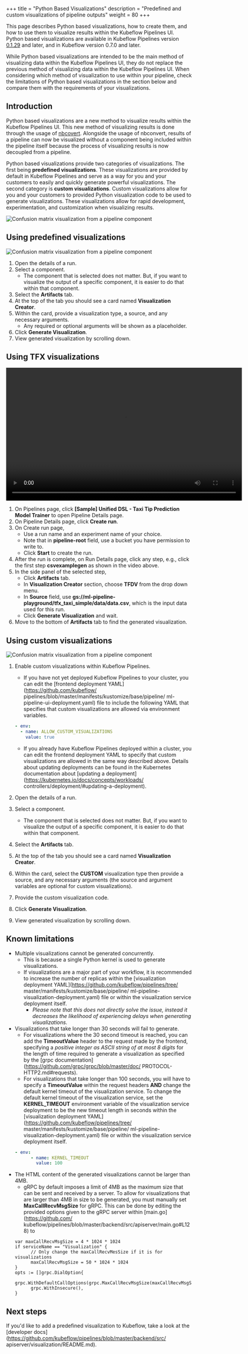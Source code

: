 +++
title = "Python Based Visualizations"
description = "Predefined and custom visualizations of pipeline outputs"
weight = 80
+++

This page describes Python based visualizations, how to create them, and how to
use them to visualize results within the Kubeflow Pipelines UI. Python based
visualizations are available in Kubeflow Pipelines version
[0.1.29](https://github.com/kubeflow/pipelines/releases/tag/0.1.29) and later, and
in Kubeflow version 0.7.0 and later.

While Python based visualizations are intended to be the main method of
visualizing data within the Kubeflow Pipelines UI, they do not replace the
previous method of visualizing data within the Kubeflow Pipelines UI. When
considering which method of visualization to use within your pipeline, check the
limitations of Python based visualizations in the section below and compare
them with the requirements of your visualizations.

## Introduction

Python based visualizations are a new method to visualize results within the
Kubeflow Pipelines UI. This new method of visualizing results is done through
the usage of [nbcovert](https://github.com/jupyter/nbconvert). Alongside the
usage of nbconvert, results of a pipeline can now be visualized without a
component being included within the pipeline itself because the process of
visualizing results is now decoupled from a pipeline.

Python based visualizations provide two categories of visualizations. The first
being **predefined visualizations**. These visualizations are provided by
default in Kubeflow Pipelines and serve as a way for you and your customers to
easily and quickly generate powerful visualizations. The second category is
**custom visualizations**. Custom visualizations allow for you and your
customers to provided Python visualization code to be used to generate
visualizations. These visualizations allow for rapid development,
experimentation, and customization when visualizing results.

<img src="/docs/images/python-based-visualizations1.png"
  alt="Confusion matrix visualization from a pipeline component"
  class="mt-3 mb-3 border border-info rounded">

## Using predefined visualizations

<img src="/docs/images/python-based-visualizations2.png"
  alt="Confusion matrix visualization from a pipeline component"
  class="mt-3 mb-3 border border-info rounded">

1. Open the details of a run.
2. Select a component.
    * The component that is selected does not matter. But, if you want to
    visualize the output of a specific component, it is easier to do that within
    that component.
3. Select the **Artifacts** tab.
4. At the top of the tab you should see a card named **Visualization Creator**.
5. Within the card, provide a visualization type, a source, and any necessary
arguments.
    * Any required or optional arguments will be shown as a placeholder.
6. Click **Generate Visualization**.
7. View generated visualization by scrolling down.

## Using TFX visualizations

<video width="640" height="360" controls>
  <source src="/docs/videos/tfdv_example_with_taxi_pipeline.webm" type="video/webm">
</video>

1. On Pipelines page, click **[Sample] Unified DSL - Taxi Tip Prediction Model Trainer** to open Pipeline Details page.
2. On Pipeline Details page, click **Create run**.
3. On Create run page,
    * Use a run name and an experiment name of your choice.
    * Note that in **pipeline-root** field, use a bucket you have permission to write to.
    * Click **Start** to create the run.
4. After the run is complete, on Run Details page, click any step, e.g., click the first step **csvexamplegen** as shown in the video above.
5. In the side panel of the selected step,
    * Click **Artifacts** tab.
    * In **Visualization Creator** section, choose **TFDV** from the drop down menu.
    * In **Source** field, use **gs://ml-pipeline-playground/tfx_taxi_simple/data/data.csv**, which is the input data used for this run.
    * Click **Generate Visualization** and wait.
6. Move to the bottom of **Artifacts** tab to find the generated visualization.

## Using custom visualizations

<img src="/docs/images/python-based-visualizations3.png"
  alt="Confusion matrix visualization from a pipeline component"
  class="mt-3 mb-3 border border-info rounded">

1. Enable custom visualizations within Kubeflow Pipelines.
    * If you have not yet deployed Kubeflow Pipelines to your cluster,
    you can edit the [frontend deployment YAML](https://github.com/kubeflow/
    pipelines/blob/master/manifests/kustomize/base/pipeline/
    ml-pipeline-ui-deployment.yaml)
    file to include the following YAML that specifies that custom visualizations
    are allowed via environment variables.

    ```YAML
    - env:
      - name: ALLOW_CUSTOM_VISUALIZATIONS
        value: true
    ```
    * If you already have Kubeflow Pipelines deployed within a cluster, you can
    edit the frontend deployment YAML to specify that custom visualizations are
    allowed in the same way described above. Details about updating
    deployments can be found in the Kubernetes documentation about
    [updating a deployment](https://kubernetes.io/docs/concepts/workloads/
    controllers/deployment/#updating-a-deployment).
2. Open the details of a run.
3. Select a component.
    * The component that is selected does not matter. But, if you want to
    visualize the output of a specific component, it is easier to do that within
    that component.
4. Select the **Artifacts** tab.
5. At the top of the tab you should see a card named **Visualization Creator**.
6. Within the card, select the **CUSTOM** visualization type then provide a
source, and any necessary arguments (the source and argument variables are
optional for custom visualizations).
7. Provide the custom visualization code.
8. Click **Generate Visualization**.
9. View generated visualization by scrolling down.

## Known limitations
* Multiple visualizations cannot be generated concurrently.
    * This is because a single Python kernel is used to generate visualizations.
    * If visualizations are a major part of your workflow, it is recommended to
    increase the number of replicas within the
    [visualization deployment YAML](https://github.com/kubeflow/pipelines/tree/
    master/manifests/kustomize/base/pipeline/
    ml-pipeline-visualization-deployment.yaml)
    file or within the visualization service deployment itself.
        * _Please note that this does not directly solve the issue, instead it
        decreases the likelihood of experiencing delays when generating
        visualizations._
* Visualizations that take longer than 30 seconds will fail to generate.
    * For visualizations where the 30 second timeout is reached, you can add the
    **TimeoutValue** header to the request made by the frontend, specifying a
    _positive integer as ASCII string of at most 8 digits_ for the length of
    time required to generate a visualization as specified by the
    [grpc documentation](https://github.com/grpc/grpc/blob/master/doc/
    PROTOCOL-HTTP2.md#requests).
    * For visualizations that take longer than 100 seconds, you will have to
    specify a **TimeoutValue** within the request headers **AND** change the
    default kernel timeout of the visualization service. To change the default
    kernel timeout of the visualization service, set the **KERNEL_TIMEOUT**
    environment variable of the visualization service deployment to be the new
    timeout length in seconds within the
    [visualization deployment YAML](https://github.com/kubeflow/pipelines/tree/
    master/manifests/kustomize/base/pipeline/
    ml-pipeline-visualization-deployment.yaml)
    file or within the visualization service deployment itself.
    ```YAML
    - env:
          - name: KERNEL_TIMEOUT
            value: 100
    ```
* The HTML content of the generated visualizations cannot be larger than 4MB.
    * gRPC by default imposes a limit of 4MB as the maximum size that can be
    sent and received by a server. To allow for visualizations that are larger
    than 4MB in size to be generated, you must manually set
    **MaxCallRecvMsgSize** for gRPC. This can be done by editing the provided
    options given to the gRPC server within [main.go](https://github.com/
    kubeflow/pipelines/blob/master/backend/src/apiserver/main.go#L128)
    to
    ```golang
    var maxCallRecvMsgSize = 4 * 1024 * 1024
    if serviceName == "Visualization" {
          // Only change the maxCallRecvMesSize if it is for visualizations
          maxCallRecvMsgSize = 50 * 1024 * 1024
    }
    opts := []grpc.DialOption{
          grpc.WithDefaultCallOptions(grpc.MaxCallRecvMsgSize(maxCallRecvMsgSize)),
          grpc.WithInsecure(),
    }
    ```

## Next steps
If you'd like to add a predefined visualization to Kubeflow, take a look at the
[developer docs](https://github.com/kubeflow/pipelines/blob/master/backend/src/
apiserver/visualization/README.md).

